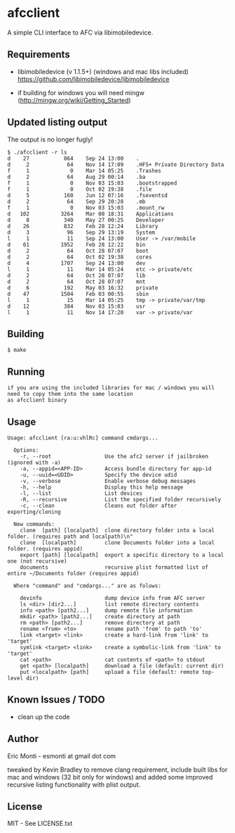 afcclient
=========

A simple CLI interface to AFC via libimobiledevice.


## Requirements

- libimobiledevice (v 1.1.5+) (windows and mac libs included)
  https://github.com/libimobiledevice/libimobiledevice

- if building for windows you will need mingw (http://mingw.org/wiki/Getting_Started)

## Updated listing output

The output is no longer fugly!

```
$ ./afcclient -r ls
d    27           864    Sep 24 13:00    .
d     2            64    Nov 14 17:09    .HFS+ Private Directory Data
f     1             0    Mar 14 05:25    .Trashes
d     2            64    Aug 29 00:14    .ba
f     1             0    Nov 03 15:03    .bootstrapped
f     1             0    Oct 02 19:38    .file
d     5           160    Jun 12 07:16    .fseventsd
d     2            64    Sep 29 20:28    .mb
f     1             0    Nov 03 15:03    .mount_rw
d   102          3264    Mar 08 18:31    Applications
d     8           340    May 27 00:25    Developer
d    26           832    Feb 28 12:24    Library
d     3            96    Sep 29 13:19    System
l     1            11    Sep 24 13:00    User -> /var/mobile
d    61          1952    Feb 28 12:22    bin
d     2            64    Oct 28 07:07    boot
d     2            64    Oct 02 19:38    cores
d     4          1707    Sep 24 13:00    dev
l     1            11    Mar 14 05:24    etc -> private/etc
d     2            64    Oct 28 07:07    lib
d     2            64    Oct 28 07:07    mnt
d     6           192    May 03 16:32    private
d    47          1504    Feb 03 00:55    sbin
l     1            15    Mar 14 05:25    tmp -> private/var/tmp
d    12           384    Nov 03 15:03    usr
l     1            11    Nov 14 17:20    var -> private/var
```


## Building

    $ make

## Running

    if you are using the included libraries for mac / windows you will need to copy them into the same location
    as afcclient binary

## Usage

    Usage: afcclient [ra:u:vhlRc] command cmdargs...

      Options:
        -r, --root                 Use the afc2 server if jailbroken (ignored with -a)
        -a, --appid=<APP-ID>       Access bundle directory for app-id
        -u, --uuid=<UDID>          Specify the device udid
        -v, --verbose              Enable verbose debug messages
        -h, --help                 Display this help message
        -l, --list                 List devices
        -R, --recursive            List the specified folder recursively
        -c, --clean                Cleans out folder after exporting/cloning

      New commands:
        clone  [path] [localpath]  clone directory folder into a local folder. (requires path and localpath)\n"
        clone  [localpath]         clone Documents folder into a local folder. (requires appid)
        export [path] [localpath]  export a specific directory to a local one (not recursive)
        documents                  recursive plist formatted list of entire ~/Documents folder (requires appid)

      Where "command" and "cmdargs..." are as folows:

        devinfo                    dump device info from AFC server
        ls <dir> [dir2...]         list remote directory contents
        info <path> [path2...]     dump remote file information
        mkdir <path> [path2...]    create directory at path
        rm <path> [path2...]       remove directory at path
        rename <from> <to>         rename path 'from' to path 'to'
        link <target> <link>       create a hard-link from 'link' to 'target'
        symlink <target> <link>    create a symbolic-link from 'link' to 'target'
        cat <path>                 cat contents of <path> to stdout
        get <path> [localpath]     download a file (default: current dir)
        put <localpath> [path]     upload a file (default: remote top-level dir)


## Known Issues / TODO

- clean up the code

## Author

Eric Monti - esmonti at gmail dot com

tweaked by Kevin Bradley to remove clang requirement, include built libs for mac and windows (32 bit only for windows)
and added some improved recursive listing functionality with plist output.

## License

MIT - See LICENSE.txt
